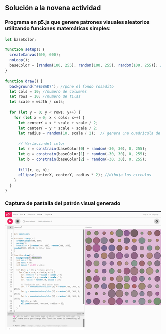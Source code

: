 ## Solución a la novena actividad  
### Programa en p5.js que genere patrones visuales aleatorios utilizando funciones matemáticas simples:  
``` js
let baseColor;

function setup() {
  createCanvas(600, 600);
  noLoop();
  baseColor = [random(100, 255), random(100, 255), random(100, 255)]; // Color principal, del que va a sacar los otros 
}

function draw() {
  background("#E0BAD7"); //pone el fondo rosadito
  let cols = 10; //numero de columnas
  let rows = 10; //numero de filas
  let scale = width / cols;  

  for (let y = 0; y < rows; y++) {
    for (let x = 0; x < cols; x++) {
      let centerX = x * scale + scale / 2;
      let centerY = y * scale + scale / 2;
      let radius = random(10, scale / 2);  // genera una cuadrícula de círculos de diferentes tamaños y colores

      // Variaciondel color
      let r = constrain(baseColor[0] + random(-30, 30), 0, 255);
      let g = constrain(baseColor[1] + random(-30, 30), 0, 255);
      let b = constrain(baseColor[2] + random(-30, 30), 0, 255);
      
      fill(r, g, b);
      ellipse(centerX, centerY, radius * 2); //dibuja los circulos
    }
  }
}
```
### Captura de pantalla del patrón visual generado
![image](../../../../assets/sfi-u1-a09-i1.png)  
